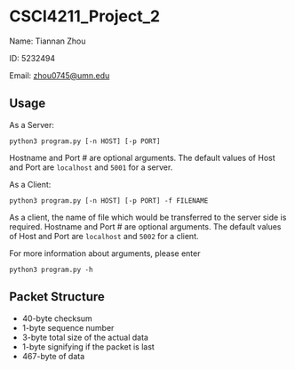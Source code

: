 # CSCI4211_Project_2

Name: Tiannan Zhou

ID: 5232494

Email: zhou0745@umn.edu

## Usage

As a Server:
```
python3 program.py [-n HOST] [-p PORT]
```
Hostname and Port # are optional arguments. The default values of Host and Port are `localhost` and `5001` for a server.

As a Client:
```
python3 program.py [-n HOST] [-p PORT] -f FILENAME
```
As a client, the name of file which would be transferred to the server side is required. Hostname and Port # are optional arguments. The default values of Host and Port are `localhost` and `5002` for a client.

For more information about arguments, please enter
```
python3 program.py -h
```

## Packet Structure
* 40-byte checksum
* 1-byte sequence number
* 3-byte total size of the actual data
* 1-byte signifying if the packet is last
* 467-byte of data
